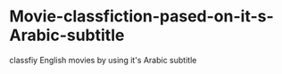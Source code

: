 # Movie-classfiction-pased-on-it-s-Arabic-subtitle
classfiy English movies by using it's Arabic subtitle
